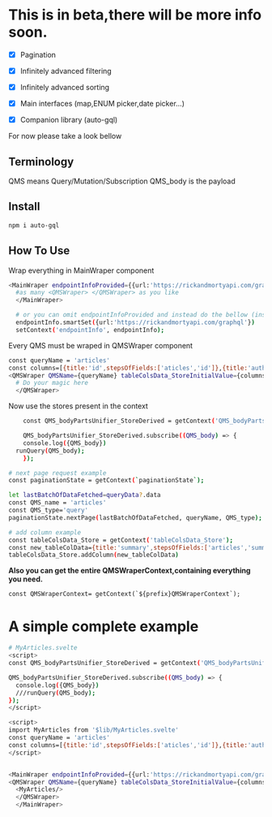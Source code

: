 # This is in beta,there will be more info soon.


- [x] Pagination
- [x] Infinitely advanced filtering
- [x] Infinitely advanced sorting
- [x] Main interfaces (map,ENUM picker,date picker...)
- [x] Companion library (auto-gql) 



For now please take a look bellow

## Terminology

QMS means Query/Mutation/Subscription
QMS_body is the payload

## Install

```bash
npm i auto-gql
```

## How To Use

Wrap everything in MainWraper component

```bash
<MainWraper endpointInfoProvided={{url:'https://rickandmortyapi.com/graphql'}}>
  #as many <QMSWraper> </QMSWraper> as you like
  </MainWraper>

  # or you can omit endpointInfoProvided and instead do the bellow (inside MainWraper or inside it's parent),this can be usefull for example when implementing an endpoint picker:
  endpointInfo.smartSet({url:'https://rickandmortyapi.com/graphql'})
  setContext('endpointInfo', endpointInfo);
```

Every QMS must be wraped in QMSWraper component

```bash
const queryName = 'articles'
const columns=[{title:'id',stepsOfFields:['aticles','id']},{title:'author name',stepsOfFields:['aticles','author','name']}]
<QMSWraper QMSName={queryName} tableColsData_StoreInitialValue={columns}>
  # Do your magic here
  </QMSWraper>
```

Now use the stores present in the context

```bash
	const QMS_bodyPartsUnifier_StoreDerived = getContext('QMS_bodyPartsUnifier_StoreDerived');

	QMS_bodyPartsUnifier_StoreDerived.subscribe((QMS_body) => {
    console.log({QMS_body})
  runQuery(QMS_body);
	});
```

```bash
# next page request example
const paginationState = getContext(`paginationState`);

let lastBatchOfDataFetched=queryData?.data
const QMS_name = 'articles'
const QMS_type='query'
paginationState.nextPage(lastBatchOfDataFetched, queryName, QMS_type);
```

```bash
# add column example
const tableColsData_Store = getContext('tableColsData_Store');
const new_tableColData={title:'summary',stepsOfFields:['articles','summary']}
tableColsData_Store.addColumn(new_tableColData)
```

**Also you can get the entire QMSWraperContext,containing everything you need.**

```
const QMSWraperContext= getContext(`${prefix}QMSWraperContext`);

```

# A simple complete example

```bash
# MyArticles.svelte
<script>
const QMS_bodyPartsUnifier_StoreDerived = getContext('QMS_bodyPartsUnifier_StoreDerived');

QMS_bodyPartsUnifier_StoreDerived.subscribe((QMS_body) => {
  console.log({QMS_body})
  ///runQuery(QMS_body);
});
</script>
```

```bash
<script>
import MyArticles from '$lib/MyArticles.svelte'
const queryName = 'articles'
const columns=[{title:'id',stepsOfFields:['aticles','id']},{title:'author name',stepsOfFields:['aticles','author','name']}]
</script>


<MainWraper endpointInfoProvided={{url:'https://rickandmortyapi.com/graphql'}}>
<QMSWraper QMSName={queryName} tableColsData_StoreInitialValue={columns}>
  <MyArticles/>
  </QMSWraper>
  </MainWraper>

```
